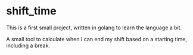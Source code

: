 # shift_time

This is a first small project, written in golang to learn the language a bit. 

A small tool to calculate when I can end my shift based on a starting time, including a break.